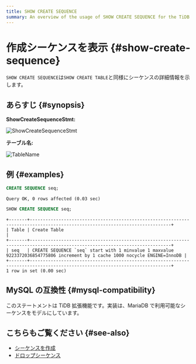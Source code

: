 ```yaml
---
title: SHOW CREATE SEQUENCE
summary: An overview of the usage of SHOW CREATE SEQUENCE for the TiDB database.
---
```


# 作成シーケンスを表示 {#show-create-sequence}

`SHOW CREATE SEQUENCE`は`SHOW CREATE TABLE`と同様にシーケンスの詳細情報を示します。

## あらすじ {#synopsis}

**ShowCreateSequenceStmt:**

![ShowCreateSequenceStmt](https://docs-download.pingcap.com/media/images/docs/sqlgram/ShowCreateSequenceStmt.png)

**テーブル名:**

![TableName](https://docs-download.pingcap.com/media/images/docs/sqlgram/TableName.png)

## 例 {#examples}


```sql
CREATE SEQUENCE seq;
```

```
Query OK, 0 rows affected (0.03 sec)
```


```sql
SHOW CREATE SEQUENCE seq;
```

```
+-------+----------------------------------------------------------------------------------------------------------------------------+
| Table | Create Table                                                                                                               |
+-------+----------------------------------------------------------------------------------------------------------------------------+
| seq   | CREATE SEQUENCE `seq` start with 1 minvalue 1 maxvalue 9223372036854775806 increment by 1 cache 1000 nocycle ENGINE=InnoDB |
+-------+----------------------------------------------------------------------------------------------------------------------------+
1 row in set (0.00 sec)
```

## MySQL の互換性 {#mysql-compatibility}

このステートメントは TiDB 拡張機能です。実装は、MariaDB で利用可能なシーケンスをモデルにしています。

## こちらもご覧ください {#see-also}

-   [シーケンスを作成](/sql-statements/sql-statement-create-sequence.md)
-   [ドロップシーケンス](/sql-statements/sql-statement-drop-sequence.md)
